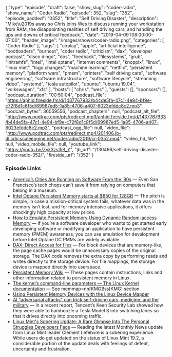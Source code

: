 {
  "type": "episode",
  "draft": false,
  "show_slug": "coder-radio",
  "show_name": "Coder Radio",
  "episode": 352,
  "slug": "352",
  "episode_padded": "0352",
  "title": "Self Driving Disaster",
  "description": "Mike\u2019s away so Chris joins Wes to discuss running your workstation from RAM, the disappointing realities of self driving cars, and handling the ups and downs of critical feedback.",
  "date": "2019-04-09T08:00:00-07:00",
  "header_image": "/images/shows/coder-radio.png",
  "categories": [
    "Coder Radio"
  ],
  "tags": [
    "airplay",
    "apple",
    "artificial intelligence",
    "bootloaders",
    "burnout",
    "coder radio",
    "criticism",
    "dax",
    "developer podcast",
    "disco dingo",
    "dos",
    "feedback",
    "filesystems",
    "grub",
    "initramfs",
    "intel",
    "intel optane",
    "internet comments",
    "knoppix",
    "linux",
    "linux mint",
    "logo changes",
    "machine learning",
    "netflix",
    "persistent memory",
    "platform wars",
    "pmem",
    "printers",
    "self driving cars",
    "software engineering",
    "software infrastructure",
    "software lifecycle",
    "streaming video",
    "systemd",
    "tesla autopilot",
    "ubuntu",
    "ubuntu 19.04",
    "volkswagen",
    "xfs"
  ],
  "hosts": [
    "chris",
    "wes"
  ],
  "guests": [],
  "sponsors": [],
  "podcast_duration": "00:50:04",
  "podcast_file": "https://aphid.fireside.fm/d/1437767933/b44de5fa-47c1-4e94-bf9e-c72f8d1c8f5d/69987ed5-1a85-4706-a407-6023efddc8c2.mp3",
  "podcast_bytes": 36059556,
  "podcast_chapters": null,
  "podcast_alt_file": "http://www.podtrac.com/pts/redirect.mp3/aphid.fireside.fm/d/1437767933/b44de5fa-47c1-4e94-bf9e-c72f8d1c8f5d/69987ed5-1a85-4706-a407-6023efddc8c2.mp3",
  "podcast_ogg_file": null,
  "video_file": "http://www.podtrac.com/pts/redirect.mp4/201406.jb-dl.cdn.scaleengine.net/coderradio/2019/cr-0352.mp4",
  "video_hd_file": null,
  "video_mobile_file": null,
  "youtube_link": "https://youtu.be/Zyk3zs3iB_Y",
  "jb_url": "/130466/self-driving-disaster-coder-radio-352/",
  "fireside_url": "/352"
}


### Episode Links

  * [America’s Cities Are Running on Software From the ’80s](https://www.bloomberg.com/news/articles/2019-02-28/america-s-cities-are-running-on-software-from-the-80s "America’s Cities Are Running on Software From the ’80s") — Even San Francisco’s tech chops can’t save it from relying on computers that belong in a museum.
  * [Intel Optane Persistent Memory starts at $850 for 128GB](https://www.techspot.com/news/79543-intel-optane-persistent-memory-starts-850-128gb.html "Intel Optane Persistent Memory starts at $850 for 128GB") — The pitch is simple, in case a mission-critical system fails, whatever data was in the memory isn’t lost; and for memory intensive applications, it offers shockingly high capacity at low prices.
  * [How to Emulate Persistent Memory Using Dynamic Random-access Memory](https://software.intel.com/en-us/articles/how-to-emulate-persistent-memory-on-an-intel-architecture-server "How to Emulate Persistent Memory Using Dynamic Random-access Memory") — If you’re a software developer who wants to get started early developing software or modifying an application to have persistent memory (PMEM) awareness, you can use emulation for development before Intel Optane DC PMMs are widely available.
  * [DAX: Direct Access for files](https://www.kernel.org/doc/Documentation/filesystems/dax.txt "DAX: Direct Access for files") — For block devices that are memory-like, the page cache pages would be unnecessary copies of the original storage. The DAX code removes the extra copy by performing reads and writes directly to the storage device. For file mappings, the storage device is mapped directly into userspace.
  * [Persistent Memory Wiki](https://nvdimm.wiki.kernel.org/ "Persistent Memory Wiki") — These pages contain instructions, links and other information related to persistent memory in Linux. 
  * [The kernel’s command-line parameters — The Linux Kernel documentation](https://www.kernel.org/doc/html/v5.0/admin-guide/kernel-parameters.html "The kernel’s command-line parameters — The Linux Kernel documentation") — See memmap=nn[KMG]!ss[KMG] section.
  * [Using Persistent Memory Devices with the Linux Device Mapper](https://pmem.io/2018/05/15/using_persistent_memory_devices_with_the_linux_device_mapper.html "Using Persistent Memory Devices with the Linux Device Mapper")
  * [AI “adversarial attacks” can trick self-driving cars, medicine, and the military](https://www.vox.com/future-perfect/2019/4/8/18297410/ai-adversarial-machine-learning-self-driving-cars-tesla-stickers-medicine-military "AI “adversarial attacks” can trick self-driving cars, medicine, and the military") — In a recent report, Tencent’s Keen Security Lab showed how they were able to bamboozle a Tesla Model S into switching lanes so that it drives directly into oncoming traffic. 
  * [Linux Mint's Sobering Update: A Rare Glimpse Into The Personal Struggles Developers Face](https://www.forbes.com/sites/jasonevangelho/2019/04/08/linux-mint-sobering-update-developer-struggles-community/#5824ee472c13 "Linux Mint's Sobering Update: A Rare Glimpse Into The Personal Struggles Developers Face") — Reading the latest Monthly News update from Linux Mint leader Clement Lefebvre is a sobering experience. While users do get updated on the status of Linux Mint 19.2, a considerable portion of the update deals with feelings of defeat, uncertainty and frustration. 


